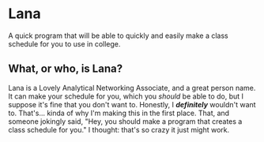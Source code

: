 Lana
=====
A quick program that will be able to quickly and easily make a class schedule for you to use in college.

## What, or who, is Lana?
Lana is a Lovely Analytical Networking Associate, and a great person name. It can make your schedule for you, which you _should_ be able to do, but I suppose it's fine that you don't want to. Honestly, I _**definitely**_ wouldn't want to. That's... kinda of why I'm making this in the first place. That, and someone jokingly said, "Hey, you should make a program that creates a class schedule for you." I thought: that's so crazy it just might work.
